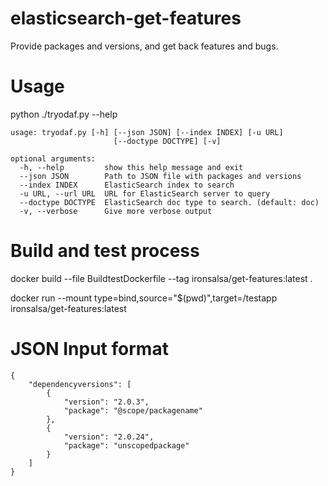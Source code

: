 # elasticsearch-get-features
Provide packages and versions, and get back features and bugs.

# Usage
python ./tryodaf.py --help
```
usage: tryodaf.py [-h] [--json JSON] [--index INDEX] [-u URL]
                       [--doctype DOCTYPE] [-v]

optional arguments:
  -h, --help         show this help message and exit
  --json JSON        Path to JSON file with packages and versions
  --index INDEX      ElasticSearch index to search
  -u URL, --url URL  URL for ElasticSearch server to query
  --doctype DOCTYPE  ElasticSearch doc type to search. (default: doc)
  -v, --verbose      Give more verbose output
```

# Build and test process
docker build --file BuildtestDockerfile --tag ironsalsa/get-features:latest .

docker run --mount type=bind,source="$(pwd)",target=/testapp ironsalsa/get-features:latest

# JSON Input format

```
{
    "dependencyversions": [
        {
            "version": "2.0.3",
            "package": "@scope/packagename"
        },
        {
            "version": "2.0.24",
            "package": "unscopedpackage"
        }
    ]
}
```
